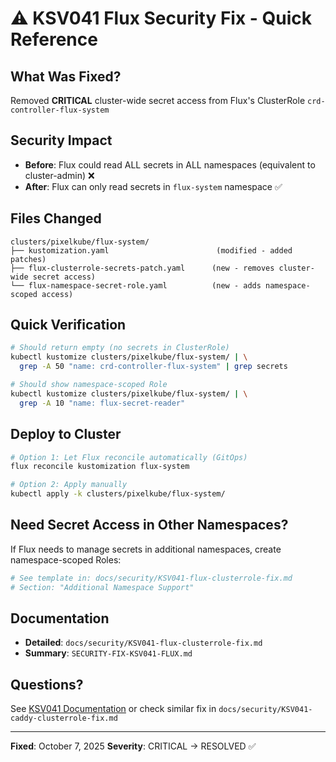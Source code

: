 # ⚠️ KSV041 Flux Security Fix - Quick Reference

## What Was Fixed?
Removed **CRITICAL** cluster-wide secret access from Flux's ClusterRole `crd-controller-flux-system`

## Security Impact
- **Before**: Flux could read ALL secrets in ALL namespaces (equivalent to cluster-admin) ❌
- **After**: Flux can only read secrets in `flux-system` namespace ✅

## Files Changed
```
clusters/pixelkube/flux-system/
├── kustomization.yaml                        (modified - added patches)
├── flux-clusterrole-secrets-patch.yaml      (new - removes cluster-wide secret access)
└── flux-namespace-secret-role.yaml          (new - adds namespace-scoped access)
```

## Quick Verification
```bash
# Should return empty (no secrets in ClusterRole)
kubectl kustomize clusters/pixelkube/flux-system/ | \
  grep -A 50 "name: crd-controller-flux-system" | grep secrets

# Should show namespace-scoped Role
kubectl kustomize clusters/pixelkube/flux-system/ | \
  grep -A 10 "name: flux-secret-reader"
```

## Deploy to Cluster
```bash
# Option 1: Let Flux reconcile automatically (GitOps)
flux reconcile kustomization flux-system

# Option 2: Apply manually
kubectl apply -k clusters/pixelkube/flux-system/
```

## Need Secret Access in Other Namespaces?
If Flux needs to manage secrets in additional namespaces, create namespace-scoped Roles:

```bash
# See template in: docs/security/KSV041-flux-clusterrole-fix.md
# Section: "Additional Namespace Support"
```

## Documentation
- **Detailed**: `docs/security/KSV041-flux-clusterrole-fix.md`
- **Summary**: `SECURITY-FIX-KSV041-FLUX.md`

## Questions?
See [KSV041 Documentation](https://avd.aquasec.com/misconfig/ksv041/) or check similar fix in `docs/security/KSV041-caddy-clusterrole-fix.md`

---
**Fixed**: October 7, 2025
**Severity**: CRITICAL → RESOLVED ✅
